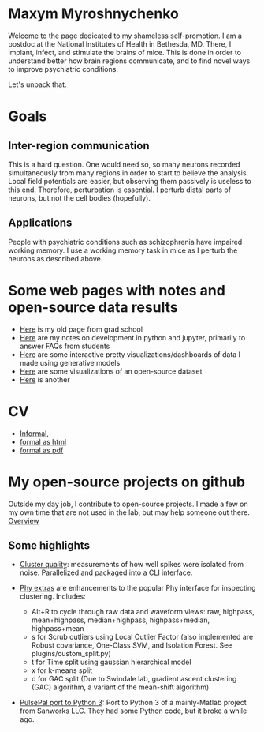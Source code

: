 Maxym Myroshnychenko
============================

Welcome to the page dedicated to my shameless self-promotion. I am a postdoc at the National Institutes of Health in Bethesda, MD.
There, I implant, infect, and stimulate the brains of mice. This is done in order to understand better how brain regions 
communicate, and to find novel ways to improve psychiatric conditions.

Let's unpack that.
# Goals 
## Inter-region communication
This is a hard question. One would need so, so many neurons recorded simultaneously from many regions in order to start 
to believe the analysis. Local field potentials are easier, but observing them passively is useless to this end.
Therefore, perturbation is essential. I perturb distal parts of neurons, but not the cell bodies (hopefully).  
## Applications
People with psychiatric conditions such as schizophrenia have impaired working memory. I use a working memory task in mice 
as I perturb the neurons as described above. 
 
 

# Some web pages with notes and open-source data results
* [Here](http://mmyros.github.io/mmyros_iu.github.io/) is my old page from grad school
* [Here](dev.to/mmyros) are my notes on development in python and jupyter, primarily to answer FAQs from students
* [Here](http://mmyros.herokuapp.com/) are some interactive pretty visualizations/dashboards of data I made using generative models
* [Here](https://mmyros.gitlab.io/web-steinmetz/intro.html) are some visualizations of an open-source dataset
* [Here](https://mmyros.github.io/data_pfc3/intro.html) is another

# CV
* [Informal](), 
* [formal as html](extras/cv_myroshnychenko.html)
* [formal as pdf](extras/CV_Myroshnychenko,_Maxym.pdf) 

# My open-source projects on github
Outside my day job, I contribute to open-source projects. I made a few on my own time that are not used in the lab,
but may help someone out there. [Overview](https://github.com/mmyros) 
## Some highlights
* [Cluster quality](https://github.com/mmyros/cluster_quality): measurements of how well spikes were isolated from noise.
Parallelized and packaged into a CLI interface.
* [Phy extras](https://github.com/mmyros/phy_extras) are enhancements to the popular Phy interface for inspecting 
clustering. Includes:
    -    Alt+R to cycle through raw data and waveform views: raw, highpass, mean+highpass, median+highpass, highpass+median, highpass+mean
    -    s for Scrub outliers using Local Outlier Factor (also implemented are Robust covariance, One-Class SVM, and Isolation Forest. See plugins/custom_split.py)
    -    t for Time split using gaussian hierarchical model
    -    x for k-means split
    -    d for GAC split (Due to Swindale lab, gradient ascent clustering (GAC) algorithm, a variant of the mean-shift algorithm)

* [PulsePal port to Python 3](https://github.com/mmyros/PulsePal): Port to Python 3 of a mainly-Matlab project 
from Sanworks LLC. They had some Python code, but it broke a while ago.
 
